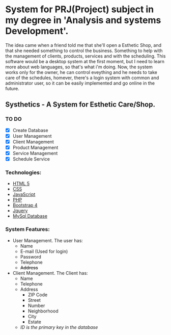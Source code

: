 # System for PRJ(Project) subject in my degree in 'Analysis and systems Development'.
The idea came when a friend told me that she'll open a Esthetic Shop, and that she needed something to control the business. Something to help with the management of clients, products, services and with the scheduling. This software would be a desktop system at the first moment, but I need to learn more about web languages, so that's what i'm doing. Now, the system works only for the owner, he can control eveything and he needs to take care of the schedules, homever, there's a login system with common and administrator user, so it can be easily implemented and go online in the future.
## Systhetics - A System for Esthetic Care/Shop.
### **TO DO**
- [X] Create Database
- [X] User Management
- [X] Client Management
- [X] Product Management
- [X] Service Management
- [X] Schedule Service

### **Technologies:**
  - [HTML 5](https://www.w3schools.com/html/html5_intro.asp)  
  - [CSS](https://www.w3schools.com/css/)  
  - [JavaScript](https://www.javascript.com/) 
  - [PHP](http://www.php.net/) 
  - [Bootstrap 4](https://getbootstrap.com/) 
  - [Jquery](https://jquery.com/) 
  - [MySql Database](https://www.mysql.com/)

### **System Features:**
- User Management. The user has:
  - Name
  - E-mail (Used for login)
  - Password
  - Telephone
  - ~~Address~~
- Client Management. The Client has:
  - Name
  - Telephone
  - Address
    - ZIP Code
    - Street
    - Number
    - Neighborhood
    - City
    - Estate
  - *ID is the primary key in the database*
